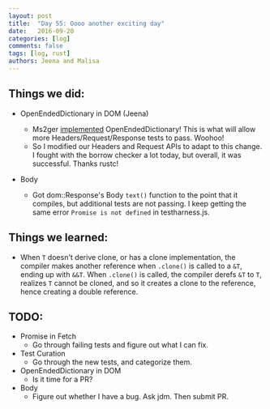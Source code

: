 ```yaml
---
layout: post
title:  "Day 55: Oooo another exciting day"
date:   2016-09-20
categories: [log]
comments: false
tags: [log, rust]
authors: Jeena and Malisa
---
```


## Things we did:
- OpenEndedDictionary in DOM (Jeena)
    - Ms2ger [implemented](https://github.com/servo/servo/pull/13332) OpenEndedDictionary! This is what will allow more Headers/Request/Response tests to pass. Woohoo!
    - So I modified our Headers and Request APIs to adapt to this change. I fought with the borrow checker a lot today, but overall, it was successful. Thanks rustc!

- Body
    - Got dom::Response's Body `text()` function to the point that it compiles, but additional tests are not passing. I keep getting the same error `Promise is not defined` in testharness.js.

## Things we learned:
- When `T` doesn't derive clone, or has a clone implementation, the compiler makes another reference when `.clone()` is called to a `&T`, ending up with `&&T`. When `.clone()` is called, the compiler derefs `&T` to `T`, realizes `T` cannot be cloned, and so it creates a clone to the reference, hence creating a double reference.

## TODO:
- Promise in Fetch
    - Go through failing tests and figure out what I can fix.
- Test Curation
    - Go through the new tests, and categorize them.
- OpenEndedDictionary in DOM
    - Is it time for a PR?
- Body
    - Figure out whether I have a bug. Ask jdm. Then submit PR.
